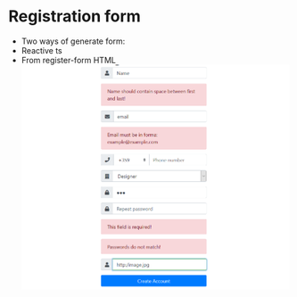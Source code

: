 # Registration form
* Two ways of generate form:
* Reactive ts
* From register-form HTML 
![Screenshot](screenshot1.png)
